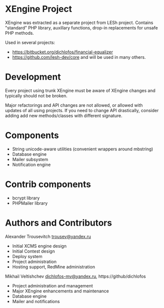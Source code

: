 XEngine Project
===============

XEngine was extracted as a separate project from LESh project.
Contains "standard" PHP library, auxillary functions, drop-in replacements
for unsafe PHP methods.

Used in several projects:

* https://bitbucket.org/dichlofos/financial-equalizer
* https://github.com/lesh-dev/core
and will be used in many others.

Development
===========
Every project using trunk XEngine must be aware of XEngine changes
and typically should not be broken.

Major refactorings and API changes are not allowed, or allowed with updates
of all using projects. If you need to change API drastically, consider
adding add new methods/classes with different signature.

Components
==========
* String unicode-aware utilities (convenient wrappers around mbstring)
* Database engine
* Mailer subsystem
* Notification engine

Contrib components
==================
* bcrypt library
* PHPMailer library

Authors and Contributors
========================
Alexander Trousevitch <trousev@yandex.ru>

* Initial XCMS engine design
* Initial Contest design
* Deploy system
* Project administration
* Hosting support, RedMine administration

Mikhail Veltishchev <dichlofos-mv@yandex.ru>, https://github/dichlofos

* Project administration and management
* Major XEngine enhancements and maintenance
* Database engine
* Mailer and notifications